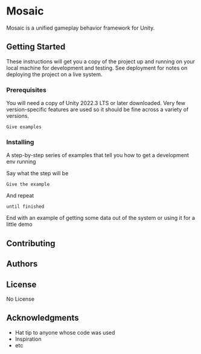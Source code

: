 # Mosaic

Mosaic is a unified gameplay behavior framework for Unity. 

## Getting Started

These instructions will get you a copy of the project up and running on your local machine for development and testing. See deployment for notes on deploying the project on a live system.

### Prerequisites

You will need a copy of Unity 2022.3 LTS or later downloaded. Very few version-specific features are used so it should be fine across a variety of versions.

```
Give examples
```

### Installing

A step-by-step series of examples that tell you how to get a development env running

Say what the step will be

```
Give the example
```

And repeat

```
until finished
```

End with an example of getting some data out of the system or using it for a little demo






## Contributing


## Authors


## License

No License

## Acknowledgments

* Hat tip to anyone whose code was used
* Inspiration
* etc
